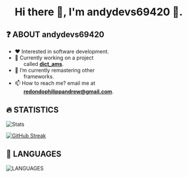 <div align="center">
    <h1>Hi there 👋, I'm andydevs69420 👦.</h1>
</div>

## ❓ ABOUT andydevs69420

- ❤️ Interested in software development.
- 💪 Currently working on a project 
    <br>&nbsp;&nbsp;&nbsp;&nbsp;&nbsp;&nbsp;called **<a href="http://github.com/andydevs69420/dict_ams">dict_ams</a>**.
- 🌱 I’m currently remastering other 
    <br>&nbsp;&nbsp;&nbsp;&nbsp;&nbsp;&nbsp;frameworks.
- 📫 How to reach me? email me at 
  <br>&nbsp;&nbsp;&nbsp;&nbsp;&nbsp;&nbsp;**redondophilippandrew@gmail.com**.

## 🔥 STATISTICS

![![Stats](https://github-readme-stats.vercel.app/api?username=andydevs69420&show_icons=true&theme=merko)](https://github-readme-stats.vercel.app/api?username=andydevs69420&show_icons=true&theme=merko)

[![GitHub Streak](https://github-readme-streak-stats.herokuapp.com?user=andydevs69420&theme=merko&date_format=M%20j%5B%2C%20Y%5D)](https://git.io/streak-stats)
 
## 📄 LANGUAGES
 
![LANGUAGES](https://github-readme-stats.vercel.app/api/top-langs/?username=andydevs69420&theme=merko)
